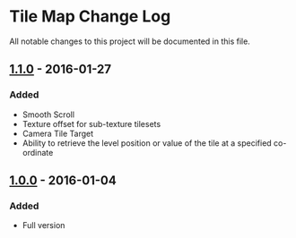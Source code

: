 # Tile Map Change Log
All notable changes to this project will be documented in this file.

## [1.1.0] - 2016-01-27
### Added
- Smooth Scroll
- Texture offset for sub-texture tilesets
- Camera Tile Target
- Ability to retrieve the level position or value of the tile at a specified co-ordinate

## [1.0.0] - 2016-01-04
### Added
- Full version

[1.1.0]: https://github.com/Hapaxia/SelbaWard/commit/0059b138323e72e2f174f455a20f146cbbf28b97
[1.0.0]: https://github.com/Hapaxia/SelbaWard/commit/5ee231dc74733206972204c52577819b056fa146
